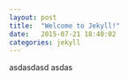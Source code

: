 ```yaml
---
layout: post
title:  "Welcome to Jekyll!"
date:   2015-07-21 18:40:02
categories: jekyll
---
```


asdasdasd
asdas
